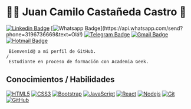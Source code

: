# :man_technologist: Juan Camilo Castañeda Castro 👋


[![Linkedin Badge](https://img.shields.io/badge/-LinkedIn-blue?style=flat-square&logo=Linkedin&logoColor=white&link=https://www.linkedin.com/in/camilo-castro-744b861b2/)](https://www.linkedin.com/in/camilo-castro-744b861b2//)
[![Whatsapp Badge](https://img.shields.io/badge/-Whatsapp-4CA143?style=flat-square&labelColor=4CA143&logo=whatsapp&logoColor=white&link=https://api.whatsapp.com/send?phone=3196736669&text=Olá!)](https://api.whatsapp.com/send?phone=3196736669&text=Olá!)
[![Telegram Badge](https://img.shields.io/badge/-Telegram-1ca0f1?style=flat-square&labelColor=1ca0f1&logo=telegram&logoColor=white&link=https://t.me/CamiloVP95)](https://t.me/CamiloVP95)
[![Gmail Badge](https://img.shields.io/badge/-Gmail-c14438?style=flat-square&logo=Gmail&logoColor=white&link=mailto:camiloflstudio@gmail.com)](mailto:camiloflstudio@gmail.com)
[![Hotmail Badge](https://img.shields.io/badge/-Hotmail-0078D4?style=flat-square&logo=microsoft-outlook&logoColor=white&link=mailto:juank-astro@hotmail.com)](mailto:juank-astro@hotmail.com)

     Bienvenid@ a mi perfil de GitHub.
    /
     Estudiante en proceso de formación con Academia Geek.
    
## Conocimientos / Habilidades

[![HTML5](https://img.shields.io/badge/-HTML5-E34F26?style=flat-square&logo=html5&logoColor=white&link=https://github.com/Camilo95VP/)](https://github.com/Camilo95VP/)
[![CSS3](https://img.shields.io/badge/-CSS3-1572B6?style=flat-square&logo=css3&link=https://github.com/Camilo95VP/)](https://github.com/Camilo95VP/)
[![Bootstrap](https://img.shields.io/badge/-Bootstrap-563D7C?style=flat-square&logo=bootstrap&link=https://github.com/Camilo95VP/)](https://github.com/Camilo95VP/)
[![JavaScript](https://img.shields.io/badge/-JavaScript-black?style=flat-square&logo=javascript&link=https://github.com/Camilo95VP/)](https://github.com/Camilo95VP/)
[![React](https://img.shields.io/badge/-React-black?style=flat-square&logo=react&link=https://github.com/Camilo95VP/)](https://github.com/Camilo95VP/)
[![Nodejs](https://img.shields.io/badge/-Nodejs-black?style=flat-square&logo=Node.js&link=https://github.com/Camilo95VP/)](https://github.com/Camilo95VP/)
[![Git](https://img.shields.io/badge/-Git-black?style=flat-square&logo=git&link=https://github.com/Camilo95VP/)](https://github.com/Camilo95VP/)
[![GitHub](https://img.shields.io/badge/-GitHub-181717?style=flat-square&logo=github&link=https://github.com/Camilo95VP/)](https://github.com/Camilo95VP/)

